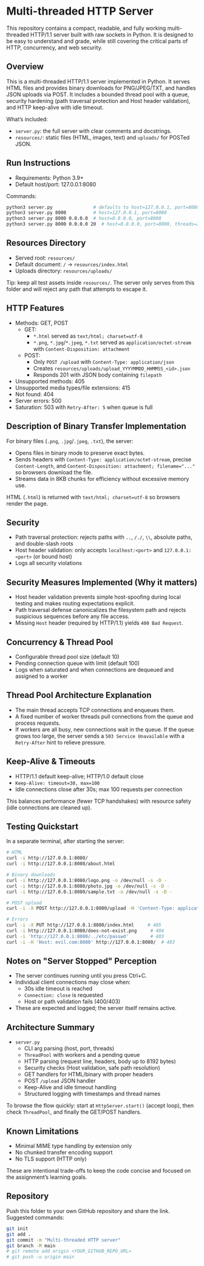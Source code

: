 Multi-threaded HTTP Server
==========================

This repository contains a compact, readable, and fully working multi-threaded HTTP/1.1 server built with raw sockets in Python. It is designed to be easy to understand and grade, while still covering the critical parts of HTTP, concurrency, and web security.

Overview
--------
This is a multi-threaded HTTP/1.1 server implemented in Python. It serves HTML files and provides binary downloads for PNG/JPEG/TXT, and handles JSON uploads via POST. It includes a bounded thread pool with a queue, security hardening (path traversal protection and Host header validation), and HTTP keep-alive with idle timeout.

What’s included:
- `server.py`: the full server with clear comments and docstrings.
- `resources/`: static files (HTML, images, text) and `uploads/` for POSTed JSON.

Run Instructions
----------------
- Requirements: Python 3.9+
- Default host/port: 127.0.0.1:8080

Commands:

```bash
python3 server.py               # defaults to host=127.0.0.1, port=8080, threads=10
python3 server.py 8000          # host=127.0.0.1, port=8000
python3 server.py 8000 0.0.0.0  # host=0.0.0.0, port=8000
python3 server.py 8000 0.0.0.0 20  # host=0.0.0.0, port=8000, threads=20
```

Resources Directory
-------------------
- Served root: `resources/`
- Default document: `/` → `resources/index.html`
- Uploads directory: `resources/uploads/`

Tip: keep all test assets inside `resources/`. The server only serves from this folder and will reject any path that attempts to escape it.

HTTP Features
-------------
- Methods: GET, POST
  - GET:
    - `*.html` served as `text/html; charset=utf-8`
    - `*.png`, `*.jpg`/`*.jpeg`, `*.txt` served as `application/octet-stream` with `Content-Disposition: attachment`
  - POST:
    - Only `POST /upload` with `Content-Type: application/json`
    - Creates `resources/uploads/upload_YYYYMMDD_HHMMSS_<id>.json`
    - Responds 201 with JSON body containing `filepath`
- Unsupported methods: 405
- Unsupported media types/file extensions: 415
- Not found: 404
- Server errors: 500
- Saturation: 503 with `Retry-After: 5` when queue is full

Description of Binary Transfer Implementation
--------------------------------------------
For binary files (`.png`, `.jpg`/`.jpeg`, `.txt`), the server:
- Opens files in binary mode to preserve exact bytes.
- Sends headers with `Content-Type: application/octet-stream`, precise `Content-Length`, and `Content-Disposition: attachment; filename="..."` so browsers download the file.
- Streams data in 8KB chunks for efficiency without excessive memory use.

HTML (`.html`) is returned with `text/html; charset=utf-8` so browsers render the page.

Security
--------
- Path traversal protection: rejects paths with `..`, `/./`, `\\`, absolute paths, and double-slash roots
- Host header validation: only accepts `localhost:<port>` and `127.0.0.1:<port>` (or bound host) 
- Logs all security violations

Security Measures Implemented (Why it matters)
----------------------------------------------
- Host header validation prevents simple host-spoofing during local testing and makes routing expectations explicit.
- Path traversal defense canonicalizes the filesystem path and rejects suspicious sequences before any file access.
- Missing `Host` header (required by HTTP/1.1) yields `400 Bad Request`.

Concurrency & Thread Pool
-------------------------
- Configurable thread pool size (default 10)
- Pending connection queue with limit (default 100)
- Logs when saturated and when connections are dequeued and assigned to a worker

Thread Pool Architecture Explanation
------------------------------------
- The main thread accepts TCP connections and enqueues them.
- A fixed number of worker threads pull connections from the queue and process requests.
- If workers are all busy, new connections wait in the queue. If the queue grows too large, the server sends a `503 Service Unavailable` with a `Retry-After` hint to relieve pressure.

Keep-Alive & Timeouts
---------------------
- HTTP/1.1 default keep-alive; HTTP/1.0 default close
- `Keep-Alive: timeout=30, max=100`
- Idle connections close after 30s; max 100 requests per connection

This balances performance (fewer TCP handshakes) with resource safety (idle connections are cleaned up).

Testing Quickstart
------------------
In a separate terminal, after starting the server:

```bash
# HTML
curl -i http://127.0.0.1:8080/
curl -i http://127.0.0.1:8080/about.html

# Binary downloads
curl -i http://127.0.0.1:8080/logo.png -o /dev/null -s -D -
curl -i http://127.0.0.1:8080/photo.jpg -o /dev/null -s -D -
curl -i http://127.0.0.1:8080/sample.txt -o /dev/null -s -D -

# POST upload
curl -i -X POST http://127.0.0.1:8080/upload -H 'Content-Type: application/json' --data '{"hello":"world"}'

# Errors
curl -i -X PUT http://127.0.0.1:8080/index.html     # 405
curl -i http://127.0.0.1:8080/does-not-exist.png     # 404
curl -i 'http://127.0.0.1:8080/../etc/passwd'        # 403
curl -i -H 'Host: evil.com:8080' http://127.0.0.1:8080/  # 403
```

Notes on "Server Stopped" Perception
------------------------------------
- The server continues running until you press Ctrl+C.
- Individual client connections may close when:
  - 30s idle timeout is reached
  - `Connection: close` is requested
  - Host or path validation fails (400/403)
- These are expected and logged; the server itself remains active.

Architecture Summary
--------------------
- `server.py`
  - CLI arg parsing (host, port, threads)
  - `ThreadPool` with workers and a pending queue
  - HTTP parsing (request line, headers, body up to 8192 bytes)
  - Security checks (Host validation, safe path resolution)
  - GET handlers for HTML/binary with proper headers
  - POST `/upload` JSON handler
  - Keep-Alive and idle timeout handling
  - Structured logging with timestamps and thread names

To browse the flow quickly: start at `HttpServer.start()` (accept loop), then check `ThreadPool`, and finally the GET/POST handlers.

Known Limitations
-----------------
- Minimal MIME type handling by extension only
- No chunked transfer encoding support
- No TLS support (HTTP only)

These are intentional trade-offs to keep the code concise and focused on the assignment’s learning goals.

Repository
----------
Push this folder to your own GitHub repository and share the link. Suggested commands:

```bash
git init
git add .
git commit -m "Multi-threaded HTTP server"
git branch -M main
# git remote add origin <YOUR_GITHUB_REPO_URL>
# git push -u origin main
```


